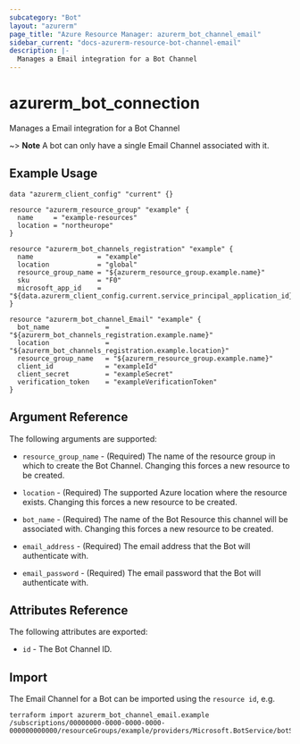 ```yaml
---
subcategory: "Bot"
layout: "azurerm"
page_title: "Azure Resource Manager: azurerm_bot_channel_email"
sidebar_current: "docs-azurerm-resource-bot-channel-email"
description: |-
  Manages a Email integration for a Bot Channel
---
```


# azurerm_bot_connection

Manages a Email integration for a Bot Channel

~> **Note** A bot can only have a single Email Channel associated with it.

## Example Usage

```hcl
data "azurerm_client_config" "current" {}

resource "azurerm_resource_group" "example" {
  name     = "example-resources"
  location = "northeurope"
}

resource "azurerm_bot_channels_registration" "example" {
  name                = "example"
  location            = "global"
  resource_group_name = "${azurerm_resource_group.example.name}"
  sku                 = "F0"
  microsoft_app_id    = "${data.azurerm_client_config.current.service_principal_application_id}"
}

resource "azurerm_bot_channel_Email" "example" {
  bot_name              = "${azurerm_bot_channels_registration.example.name}"
  location              = "${azurerm_bot_channels_registration.example.location}"
  resource_group_name   = "${azurerm_resource_group.example.name}"
  client_id             = "exampleId"
  client_secret         = "exampleSecret"
  verification_token    = "exampleVerificationToken"
}
```

## Argument Reference

The following arguments are supported:

* `resource_group_name` - (Required) The name of the resource group in which to create the Bot Channel. Changing this forces a new resource to be created.

* `location` - (Required) The supported Azure location where the resource exists. Changing this forces a new resource to be created.

* `bot_name` - (Required) The name of the Bot Resource this channel will be associated with. Changing this forces a new resource to be created.

* `email_address` - (Required) The email address that the Bot will authenticate with.

* `email_password` - (Required) The email password that the Bot will authenticate with.


## Attributes Reference

The following attributes are exported:

* `id` - The Bot Channel ID.

## Import

The Email Channel for a Bot can be imported using the `resource id`, e.g.

```shell
terraform import azurerm_bot_channel_email.example /subscriptions/00000000-0000-0000-0000-000000000000/resourceGroups/example/providers/Microsoft.BotService/botServices/example/channels/EmailChannel
```
